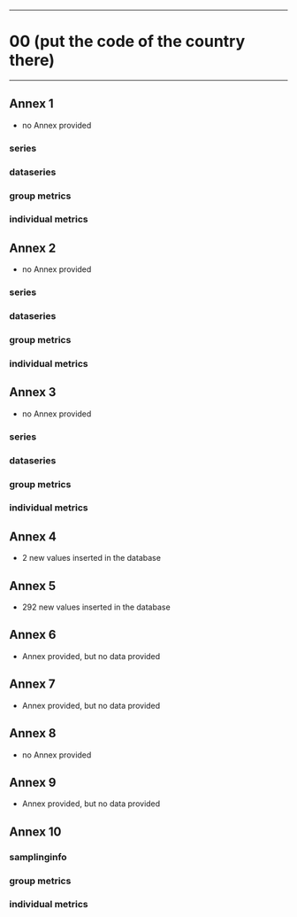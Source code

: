 -----------------------------------------------------------
# 00 (put the code of the country there) 
-----------------------------------------------------------

## Annex 1
* no Annex provided
### series

### dataseries


### group metrics


### individual metrics

## Annex 2
* no Annex provided
### series

### dataseries


### group metrics


### individual metrics



## Annex 3
* no Annex provided
### series

### dataseries


### group metrics


### individual metrics



## Annex 4
* 2 new values inserted in the database


## Annex 5
* 292 new values inserted in the database


## Annex 6
* Annex provided, but no data provided


## Annex 7
* Annex provided, but no data provided


## Annex 8
* no Annex provided

## Annex 9
* Annex provided, but no data provided

## Annex 10

### samplinginfo


### group metrics


### individual metrics

